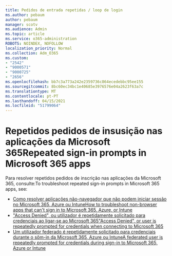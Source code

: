 ```yaml
---
title: Pedidos de entrada repetidas / loop de login
ms.author: pebaum
author: pebaum
manager: scotv
ms.audience: Admin
ms.topic: article
ms.service: o365-administration
ROBOTS: NOINDEX, NOFOLLOW
localization_priority: Normal
ms.collection: Adm_O365
ms.custom:
- "2542"
- "9000571"
- "9000725"
- "2656"
ms.openlocfilehash: bb7c3a773a242e2359736c864ecedebbc95ee155
ms.sourcegitcommit: 8bc60ec34bc1e40685e3976576e04a2623f63a7c
ms.translationtype: MT
ms.contentlocale: pt-PT
ms.lasthandoff: 04/15/2021
ms.locfileid: "51799064"
---
```

# <a name="repeated-sign-in-prompts-in-microsoft-365-apps"></a><span data-ttu-id="3b97c-102">Repetidos pedidos de insusição nas aplicações da Microsoft 365</span><span class="sxs-lookup"><span data-stu-id="3b97c-102">Repeated sign-in prompts in Microsoft 365 apps</span></span>

<span data-ttu-id="3b97c-103">Para resolver repetidos pedidos de inscrição nas aplicações da Microsoft 365, consulte:</span><span class="sxs-lookup"><span data-stu-id="3b97c-103">To troubleshoot repeated sign-in prompts in Microsoft 365 apps, see:</span></span>

- [<span data-ttu-id="3b97c-104">Como resolver aplicações não-navegador que não podem iniciar sessão no Microsoft 365, Azure ou Intune</span><span class="sxs-lookup"><span data-stu-id="3b97c-104">How to troubleshoot non-browser apps that can't sign in to Microsoft 365, Azure, or Intune</span></span>](https://support.office.com/article/how-to-troubleshoot-non-browser-apps-that-can-t-sign-in-to-office-365-azure-or-intune-3ba1b268-66f6-462c-b0e5-070f5c2603c1)
- [<span data-ttu-id="3b97c-105">"Access Denied", ou utilizador é repetidamente solicitado para credenciais ao ligar-se ao Microsoft 365</span><span class="sxs-lookup"><span data-stu-id="3b97c-105">"Access Denied", or user is repeatedly prompted for credentials when connecting to Microsoft 365</span></span>](https://docs.microsoft.com/office365/troubleshoot/security/access-denied-when-connect-to-office-365)
- [<span data-ttu-id="3b97c-106">Um utilizador federado é repetidamente solicitado para credenciais durante o sôm-in da Microsoft 365, Azure ou Intune</span><span class="sxs-lookup"><span data-stu-id="3b97c-106">A federated user is repeatedly prompted for credentials during sign-in to Microsoft 365, Azure or Intune</span></span>](https://docs.microsoft.com/office365/troubleshoot/authentication/federated-user-repeatedly-prompted-for-credentials)

